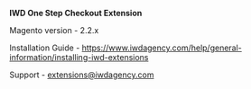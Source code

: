 **IWD One Step Checkout Extension**

Magento version - 2.2.x

Installation Guide - https://www.iwdagency.com/help/general-information/installing-iwd-extensions

Support - extensions@iwdagency.com